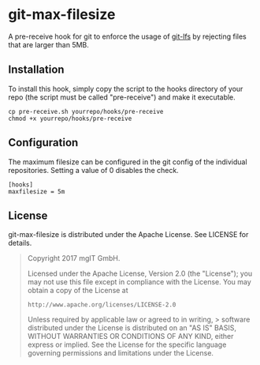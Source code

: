 git-max-filesize
================

A pre-receive hook for git to enforce the usage of [git-lfs][1] by rejecting files that are larger than 5MB.

[1]: https://git-lfs.github.com/

Installation
------------

To install this hook, simply copy the script to the hooks directory of your
repo (the script must be called "pre-receive") and make it executable.

    cp pre-receive.sh yourrepo/hooks/pre-receive
    chmod +x yourrepo/hooks/pre-receive

Configuration
-------------

The maximum filesize can be configured in the git config of the individual
repositories. Setting a value of 0 disables the check.

    [hooks]
    maxfilesize = 5m

License
-------

git-max-filesize is distributed under the Apache License. See LICENSE for details.

> Copyright 2017 mgIT GmbH.
>
> Licensed under the Apache License, Version 2.0 (the "License");
> you may not use this file except in compliance with the License.
> You may obtain a copy of the License at
>
>     http://www.apache.org/licenses/LICENSE-2.0
>
> Unless required by applicable law or agreed to in writing, > software
> distributed under the License is distributed on an "AS IS" BASIS,
> WITHOUT WARRANTIES OR CONDITIONS OF ANY KIND, either express or implied.
> See the License for the specific language governing permissions and
> limitations under the License.
